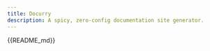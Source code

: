 ```yaml
---
title: Docurry
description: A spicy, zero-config documentation site generator.
---
```


{{README_md}}

